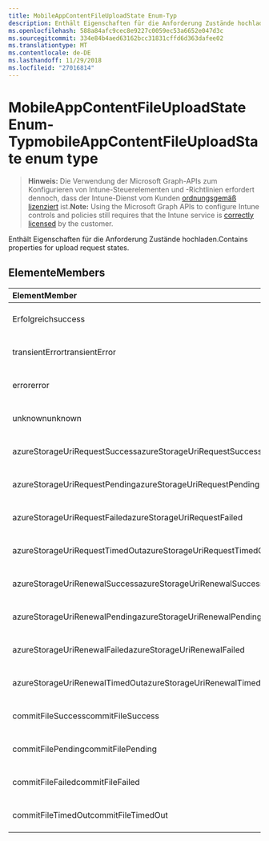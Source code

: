 ```yaml
---
title: MobileAppContentFileUploadState Enum-Typ
description: Enthält Eigenschaften für die Anforderung Zustände hochladen.
ms.openlocfilehash: 588a84afc9cec8e9227c0059ec53a6652e047d3c
ms.sourcegitcommit: 334e84b4aed63162bcc31831cffd6d363dafee02
ms.translationtype: MT
ms.contentlocale: de-DE
ms.lasthandoff: 11/29/2018
ms.locfileid: "27016814"
---
```

# <a name="mobileappcontentfileuploadstate-enum-type"></a><span data-ttu-id="1f3f5-103">MobileAppContentFileUploadState Enum-Typ</span><span class="sxs-lookup"><span data-stu-id="1f3f5-103">mobileAppContentFileUploadState enum type</span></span>

> <span data-ttu-id="1f3f5-104">**Hinweis:** Die Verwendung der Microsoft Graph-APIs zum Konfigurieren von Intune-Steuerelementen und -Richtlinien erfordert dennoch, dass der Intune-Dienst vom Kunden [ordnungsgemäß lizenziert](https://go.microsoft.com/fwlink/?linkid=839381) ist.</span><span class="sxs-lookup"><span data-stu-id="1f3f5-104">**Note:** Using the Microsoft Graph APIs to configure Intune controls and policies still requires that the Intune service is [correctly licensed](https://go.microsoft.com/fwlink/?linkid=839381) by the customer.</span></span>

<span data-ttu-id="1f3f5-105">Enthält Eigenschaften für die Anforderung Zustände hochladen.</span><span class="sxs-lookup"><span data-stu-id="1f3f5-105">Contains properties for upload request states.</span></span>
## <a name="members"></a><span data-ttu-id="1f3f5-106">Elemente</span><span class="sxs-lookup"><span data-stu-id="1f3f5-106">Members</span></span>
|<span data-ttu-id="1f3f5-107">Element</span><span class="sxs-lookup"><span data-stu-id="1f3f5-107">Member</span></span>|<span data-ttu-id="1f3f5-108">Wert</span><span class="sxs-lookup"><span data-stu-id="1f3f5-108">Value</span></span>|<span data-ttu-id="1f3f5-109">Beschreibung</span><span class="sxs-lookup"><span data-stu-id="1f3f5-109">Description</span></span>|
|:---|:---|:---|
|<span data-ttu-id="1f3f5-110">Erfolgreich</span><span class="sxs-lookup"><span data-stu-id="1f3f5-110">success</span></span>|<span data-ttu-id="1f3f5-111">0</span><span class="sxs-lookup"><span data-stu-id="1f3f5-111">0</span></span>|<span data-ttu-id="1f3f5-112">Noch nicht dokumentiert</span><span class="sxs-lookup"><span data-stu-id="1f3f5-112">Not yet documented</span></span>|
|<span data-ttu-id="1f3f5-113">transientError</span><span class="sxs-lookup"><span data-stu-id="1f3f5-113">transientError</span></span>|<span data-ttu-id="1f3f5-114">1</span><span class="sxs-lookup"><span data-stu-id="1f3f5-114">1</span></span>|<span data-ttu-id="1f3f5-115">Noch nicht dokumentiert</span><span class="sxs-lookup"><span data-stu-id="1f3f5-115">Not yet documented</span></span>|
|<span data-ttu-id="1f3f5-116">error</span><span class="sxs-lookup"><span data-stu-id="1f3f5-116">error</span></span>|<span data-ttu-id="1f3f5-117">2</span><span class="sxs-lookup"><span data-stu-id="1f3f5-117">2</span></span>|<span data-ttu-id="1f3f5-118">Noch nicht dokumentiert</span><span class="sxs-lookup"><span data-stu-id="1f3f5-118">Not yet documented</span></span>|
|<span data-ttu-id="1f3f5-119">unknown</span><span class="sxs-lookup"><span data-stu-id="1f3f5-119">unknown</span></span>|<span data-ttu-id="1f3f5-120">3</span><span class="sxs-lookup"><span data-stu-id="1f3f5-120">3</span></span>|<span data-ttu-id="1f3f5-121">Noch nicht dokumentiert</span><span class="sxs-lookup"><span data-stu-id="1f3f5-121">Not yet documented</span></span>|
|<span data-ttu-id="1f3f5-122">azureStorageUriRequestSuccess</span><span class="sxs-lookup"><span data-stu-id="1f3f5-122">azureStorageUriRequestSuccess</span></span>|<span data-ttu-id="1f3f5-123">100</span><span class="sxs-lookup"><span data-stu-id="1f3f5-123">100</span></span>|<span data-ttu-id="1f3f5-124">Noch nicht dokumentiert</span><span class="sxs-lookup"><span data-stu-id="1f3f5-124">Not yet documented</span></span>|
|<span data-ttu-id="1f3f5-125">azureStorageUriRequestPending</span><span class="sxs-lookup"><span data-stu-id="1f3f5-125">azureStorageUriRequestPending</span></span>|<span data-ttu-id="1f3f5-126">101</span><span class="sxs-lookup"><span data-stu-id="1f3f5-126">101</span></span>|<span data-ttu-id="1f3f5-127">Noch nicht dokumentiert</span><span class="sxs-lookup"><span data-stu-id="1f3f5-127">Not yet documented</span></span>|
|<span data-ttu-id="1f3f5-128">azureStorageUriRequestFailed</span><span class="sxs-lookup"><span data-stu-id="1f3f5-128">azureStorageUriRequestFailed</span></span>|<span data-ttu-id="1f3f5-129">102</span><span class="sxs-lookup"><span data-stu-id="1f3f5-129">102</span></span>|<span data-ttu-id="1f3f5-130">Noch nicht dokumentiert</span><span class="sxs-lookup"><span data-stu-id="1f3f5-130">Not yet documented</span></span>|
|<span data-ttu-id="1f3f5-131">azureStorageUriRequestTimedOut</span><span class="sxs-lookup"><span data-stu-id="1f3f5-131">azureStorageUriRequestTimedOut</span></span>|<span data-ttu-id="1f3f5-132">103</span><span class="sxs-lookup"><span data-stu-id="1f3f5-132">103</span></span>|<span data-ttu-id="1f3f5-133">Noch nicht dokumentiert</span><span class="sxs-lookup"><span data-stu-id="1f3f5-133">Not yet documented</span></span>|
|<span data-ttu-id="1f3f5-134">azureStorageUriRenewalSuccess</span><span class="sxs-lookup"><span data-stu-id="1f3f5-134">azureStorageUriRenewalSuccess</span></span>|<span data-ttu-id="1f3f5-135">200</span><span class="sxs-lookup"><span data-stu-id="1f3f5-135">200</span></span>|<span data-ttu-id="1f3f5-136">Noch nicht dokumentiert</span><span class="sxs-lookup"><span data-stu-id="1f3f5-136">Not yet documented</span></span>|
|<span data-ttu-id="1f3f5-137">azureStorageUriRenewalPending</span><span class="sxs-lookup"><span data-stu-id="1f3f5-137">azureStorageUriRenewalPending</span></span>|<span data-ttu-id="1f3f5-138">201</span><span class="sxs-lookup"><span data-stu-id="1f3f5-138">201</span></span>|<span data-ttu-id="1f3f5-139">Noch nicht dokumentiert</span><span class="sxs-lookup"><span data-stu-id="1f3f5-139">Not yet documented</span></span>|
|<span data-ttu-id="1f3f5-140">azureStorageUriRenewalFailed</span><span class="sxs-lookup"><span data-stu-id="1f3f5-140">azureStorageUriRenewalFailed</span></span>|<span data-ttu-id="1f3f5-141">202</span><span class="sxs-lookup"><span data-stu-id="1f3f5-141">202</span></span>|<span data-ttu-id="1f3f5-142">Noch nicht dokumentiert</span><span class="sxs-lookup"><span data-stu-id="1f3f5-142">Not yet documented</span></span>|
|<span data-ttu-id="1f3f5-143">azureStorageUriRenewalTimedOut</span><span class="sxs-lookup"><span data-stu-id="1f3f5-143">azureStorageUriRenewalTimedOut</span></span>|<span data-ttu-id="1f3f5-144">203</span><span class="sxs-lookup"><span data-stu-id="1f3f5-144">203</span></span>|<span data-ttu-id="1f3f5-145">Noch nicht dokumentiert</span><span class="sxs-lookup"><span data-stu-id="1f3f5-145">Not yet documented</span></span>|
|<span data-ttu-id="1f3f5-146">commitFileSuccess</span><span class="sxs-lookup"><span data-stu-id="1f3f5-146">commitFileSuccess</span></span>|<span data-ttu-id="1f3f5-147">300</span><span class="sxs-lookup"><span data-stu-id="1f3f5-147">300</span></span>|<span data-ttu-id="1f3f5-148">Noch nicht dokumentiert</span><span class="sxs-lookup"><span data-stu-id="1f3f5-148">Not yet documented</span></span>|
|<span data-ttu-id="1f3f5-149">commitFilePending</span><span class="sxs-lookup"><span data-stu-id="1f3f5-149">commitFilePending</span></span>|<span data-ttu-id="1f3f5-150">301</span><span class="sxs-lookup"><span data-stu-id="1f3f5-150">301</span></span>|<span data-ttu-id="1f3f5-151">Noch nicht dokumentiert</span><span class="sxs-lookup"><span data-stu-id="1f3f5-151">Not yet documented</span></span>|
|<span data-ttu-id="1f3f5-152">commitFileFailed</span><span class="sxs-lookup"><span data-stu-id="1f3f5-152">commitFileFailed</span></span>|<span data-ttu-id="1f3f5-153">302</span><span class="sxs-lookup"><span data-stu-id="1f3f5-153">302</span></span>|<span data-ttu-id="1f3f5-154">Noch nicht dokumentiert</span><span class="sxs-lookup"><span data-stu-id="1f3f5-154">Not yet documented</span></span>|
|<span data-ttu-id="1f3f5-155">commitFileTimedOut</span><span class="sxs-lookup"><span data-stu-id="1f3f5-155">commitFileTimedOut</span></span>|<span data-ttu-id="1f3f5-156">303</span><span class="sxs-lookup"><span data-stu-id="1f3f5-156">303</span></span>|<span data-ttu-id="1f3f5-157">Noch nicht dokumentiert</span><span class="sxs-lookup"><span data-stu-id="1f3f5-157">Not yet documented</span></span>|



